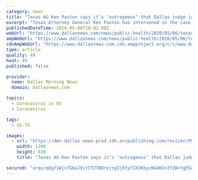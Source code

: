```yaml
---
category: news
title: "Texas AG Ken Paxton says it’s ‘outrageous’ that Dallas judge jailed salon owner who reopened"
excerpt: "Texas Attorney General Ken Paxton has intervened in the case of a Far North Dallas salon owner whose jail sentence for violating a coronavirus closure order has become a cause célèbre among some conservative Republicans."
publishedDateTime: 2020-05-06T18:02:00Z
webUrl: "https://www.dallasnews.com/news/public-health/2020/05/06/texas-ag-ken-paxton-says-its-outrageous-that-dallas-judge-jailed-salon-owner-who-reopened/"
ampWebUrl: "https://www.dallasnews.com/news/public-health/2020/05/06/texas-ag-ken-paxton-says-its-outrageous-that-dallas-judge-jailed-salon-owner-who-reopened/?outputType=amp"
cdnAmpWebUrl: "https://www-dallasnews-com.cdn.ampproject.org/c/s/www.dallasnews.com/news/public-health/2020/05/06/texas-ag-ken-paxton-says-its-outrageous-that-dallas-judge-jailed-salon-owner-who-reopened/?outputType=amp"
type: article
quality: 49
heat: 49
published: false

provider:
  name: Dallas Morning News
  domain: dallasnews.com

topics:
  - Coronavirus in US
  - Coronavirus

tags:
  - US-TX

images:
  - url: "https://dmn-dallas-news-prod.cdn.arcpublishing.com/resizer/PGYXghWZg2HeP9KLpiD1Qn2nupw=/1200x630/smart/filters:no_upscale()/arc-anglerfish-arc2-prod-dmn.s3.amazonaws.com/public/QGCTPWV4RBCRTIRNRHUZP3YKTE.JPG"
    width: 1200
    height: 630
    title: "Texas AG Ken Paxton says it’s ‘outrageous’ that Dallas judge jailed salon owner who reopened"

secured: "arqx/qOg71WjsTG6aJ9itCTZ7BDrejngIjKfp71X3KbyvNGdKG+2tZW+YgFEAfi5piIenuJqJhTBn8j/9VVsN0e1fCxn/NaLOMQf4+jIa3VRHz9+vtqeCjzPeLcVbu98kw6U5xUbXSI1cTC8ynEbstvWCFdVDy9LWMy/TviF1UHcPJ/tNfNPgoV3hNC4w8/T1WP2reRwbx798Glpkc9Urf/VZyoqsC1YKXk6aUgwmAQofKCIgW1W3RfOFtOFBqe9LrKKVh2mYtaeFj+ydzuuoAJdX/e+93EEovV8D+j1s6azz9ggfv1Mcg7vcuBtJf5Q;c3r2zu5+JegKdmaU02BXRw=="
---
```


